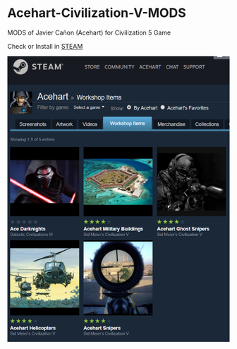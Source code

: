 # Acehart-Civilization-V-MODS
MODS of Javier Cañon (Acehart) for Civilization 5 Game

Check or Install in [STEAM](https://steamcommunity.com/id/acehart/myworkshopfiles/)

![Screenshoot](docs/img/screenshot-steamcommunity.com-2019.01.22-20-20-13.png)
